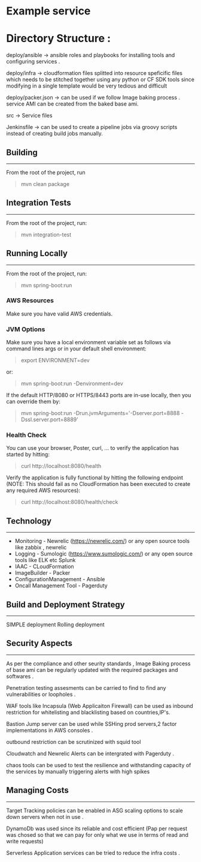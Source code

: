 # Example service

# Directory Structure :

deploy/ansible -> ansible roles and playbooks for installing tools and configuring services . 

deploy/infra   -> cloudformation files splitted into resource speficific files which needs to be stitched together  using any python or CF SDK tools since                           modifying in a single template would be very tedious and difficult
                  
deploy/packer.json -> can be used if we follow Image baking process . service AMI can be created from the baked base ami.

src            -> Service files

Jenkinsfile   -> can be used to create a pipeline jobs via groovy scripts instead of creating build jobs manually.


## Building
-----

From the root of the project, run

>    mvn clean package

## Integration Tests
----

From the root of the project, run:

>    mvn integration-test

## Running Locally
----

From the root of the project, run:

>    mvn spring-boot:run

### AWS Resources

Make sure you have valid AWS credentials.


### JVM Options

Make sure you have a local environment variable set as follows via command lines args or in your default shell environment:

>    export ENVIRONMENT=dev

or:

>    mvn spring-boot:run -Denvironment=dev


If the default HTTP/8080 or HTTPS/8443 ports are in-use locally, then you can override them by:

>    mvn spring-boot:run -Drun.jvmArguments='-Dserver.port=8888 -Dssl.server.port=8889'

### Health Check

You can use your browser, Poster, curl, ... to verify the application has started by hitting:

>    curl http://localhost:8080/health

Verify the application is fully functional by hitting the following endpoint (NOTE: This should fail as no CloudFormation has been executed to create any required AWS resources):

>    curl http://localhost:8080/health/check


## Technology
-------------

  *   Monitoring  - Newrelic (https://newrelic.com/)  or any open source tools like zabbix , newrelic 
  *   Logging - Sumologic (https://www.sumologic.com/) or any open source tools like ELK etc Splunk
  *   IAAC - CLoudFormation 
  *   ImageBuilder - Packer
  *   ConfigurationManagement - Ansible 
  *   Oncall Management Tool - Pagerduty
  

  
## Build and Deployment Strategy
---------------------------------

SIMPLE deployment 
Rolling deployment 

  
## Security Aspects 
---------------------------------

As per the compliance and other seurity standards , Image Baking process of base ami can be regularly updated with the required packages
and softwares . 

Penetration testing assesments can be carried to find to find any vulnerabilities or loopholes . 

WAF tools like Incapsula (Web Applicaiton Firewall) can be used  as inbound restriction for whitelisting and blacklisting based on countries,IP's.

Bastion Jump server can be used while SSHing prod servers,2 factor implementations in AWS consoles  .

outbound restriction can be scrutinized with squid tool

Cloudwatch and Newrelic Alerts can be intergrated with Pagerduty .

chaos tools can be used to test the resilience and withstanding capacity of the services by manually triggering alerts with high spikes

## Managing Costs
----------------------

Target Tracking policies can be enabled in ASG scaling options to scale down servers when not in use . 

DynamoDb was used since its reliable and cost efficient (Pap per request was chosed so that we can pay for only what we use
 in terms of read and write requests)
 
Serverless Application services can be tried to reduce the infra costs . 
